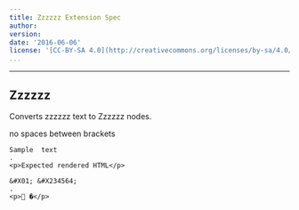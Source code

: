 ```yaml
---
title: Zzzzzz Extension Spec
author: 
version: 
date: '2016-06-06'
license: '[CC-BY-SA 4.0](http://creativecommons.org/licenses/by-sa/4.0/)'
...
```


---

## Zzzzzz  

Converts zzzzzz text to Zzzzzz nodes.  

no spaces between brackets

```````````````````````````````` example(Zzzzzz: 1) options(option1, IGNORE)
Sample  text
.
<p>Expected rendered HTML</p>
````````````````````````````````


```````````````````````````````` example Zzzzzz: 2
&#X01; &#X234564;
.
<p> �</p>
````````````````````````````````


